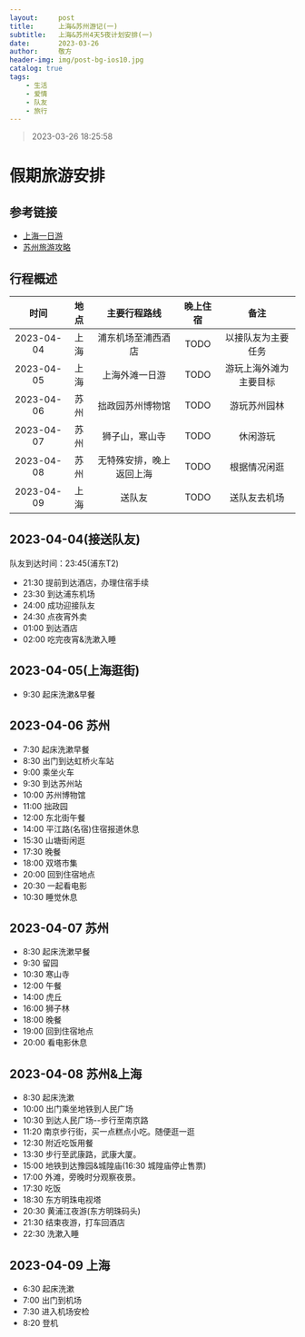 ```yaml
---
layout:     post
title:      上海&苏州游记(一)
subtitle:   上海&苏州4天5夜计划安排(一)
date:       2023-03-26
author:     敬方
header-img: img/post-bg-ios10.jpg
catalog: true
tags:
    - 生活
    - 爱情
    - 队友
    - 旅行
---
```


> 2023-03-26 18:25:58
# 假期旅游安排

## 参考链接

- [上海一日游](https://www.xiaohongshu.com/explore/63fdb3580000000011011eb9?app_platform=android&app_version=7.77.1&share_from_user_hidden=true&type=normal&xhsshare=WeixinSession&appuid=640819f60000000029014e45&apptime=1679827547)
- [苏州旅游攻略](https://www.xiaohongshu.com/explore/640339d30000000027001643?app_platform=android&app_version=7.77.1&share_from_user_hidden=true&type=normal&xhsshare=WeixinSession&appuid=640819f60000000029014e45&apptime=1679835993)

## 行程概述

|时间|地点|主要行程路线|晚上住宿|备注|
|:--:|:--:|:--:|:--:|:--:|
|2023-04-04|上海|浦东机场至浦西酒店|TODO|以接队友为主要任务|
|2023-04-05|上海|上海外滩一日游|TODO|游玩上海外滩为主要目标|
|2023-04-06|苏州|拙政园苏州博物馆|TODO|游玩苏州园林|
|2023-04-07|苏州|狮子山，寒山寺|TODO|休闲游玩|
|2023-04-08|苏州|无特殊安排，晚上返回上海|TODO|根据情况闲逛|
|2023-04-09|上海|送队友|TODO|送队友去机场|

## 2023-04-04(接送队友)
队友到达时间：23:45(浦东T2)

- 21:30 提前到达酒店，办理住宿手续
- 23:30 到达浦东机场
- 24:00 成功迎接队友
- 24:30 点夜宵外卖
- 01:00 到达酒店
- 02:00 吃完夜宵&洗漱入睡

## 2023-04-05(上海逛街)

- 9:30 起床洗漱&早餐


## 2023-04-06 苏州
- 7:30 起床洗漱早餐
- 8:30 出门到达虹桥火车站
- 9:00 乘坐火车
- 9:30 到达苏州站
- 10:00 苏州博物馆
- 11:00 拙政园
- 12:00 东北街午餐
- 14:00 平江路(名宿)住宿报道休息
- 15:30 山塘街闲逛
- 17:30 晚餐
- 18:00 双塔市集
- 20:00 回到住宿地点
- 20:30 一起看电影
- 10:30 睡觉休息


## 2023-04-07 苏州

- 8:30 起床洗漱早餐
- 9:30 留园
- 10:30 寒山寺
- 12:00 午餐
- 14:00 虎丘
- 16:00 狮子林
- 18:00 晚餐
- 19:00 回到住宿地点
- 20:00 看电影休息

## 2023-04-08 苏州&上海
- 8:30 起床洗漱
- 10:00 出门乘坐地铁到人民广场
- 10:30 到达人民广场--步行至南京路
- 11:20 南京步行街，买一点糕点小吃。随便逛一逛
- 12:30 附近吃饭用餐
- 13:30 步行至武康路，武康大厦。
- 15:00 地铁到达豫园&城隍庙(16:30 城隍庙停止售票)
- 17:00 外滩，旁晚时分观察夜景。
- 17:30 吃饭
- 18:30 东方明珠电视塔
- 20:30 黄浦江夜游(东方明珠码头)
- 21:30 结束夜游，打车回酒店
- 22:30 洗漱入睡

## 2023-04-09 上海
- 6:30 起床洗漱
- 7:00 出门到机场
- 7:30 进入机场安检
- 8:20 登机